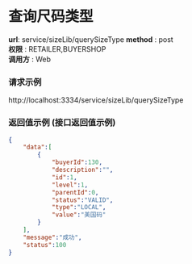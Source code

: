 查询尺码类型
=======

**url**: service/sizeLib/querySizeType
**method** : post  
**权限** : RETAILER,BUYERSHOP  
**调用方** : Web                                                       
                                             

### 请求示例
http://localhost:3334/service/sizeLib/querySizeType

### 返回值示例 (接口返回值示例)

```json
{
    "data":[
        {
            "buyerId":130,
            "description":"",
            "id":1,
            "level":1,
            "parentId":0,
            "status":"VALID",
            "type":"LOCAL",
            "value":"美国码"
        }
    ],
    "message":"成功",
    "status":100
}
```
